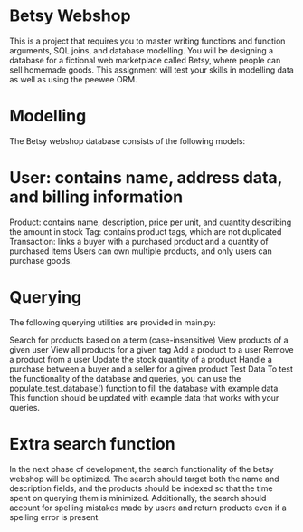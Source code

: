 # Betsy Webshop
This is a project that requires you to master writing functions and function arguments, SQL joins, and database modelling. You will be designing a database for a fictional web marketplace called Betsy, where people can sell homemade goods. This assignment will test your skills in modelling data as well as using the peewee ORM.

# Modelling
The Betsy webshop database consists of the following models:

# User: contains name, address data, and billing information
Product: contains name, description, price per unit, and quantity describing the amount in stock
Tag: contains product tags, which are not duplicated
Transaction: links a buyer with a purchased product and a quantity of purchased items
Users can own multiple products, and only users can purchase goods.

# Querying
The following querying utilities are provided in main.py:

Search for products based on a term (case-insensitive)
View products of a given user
View all products for a given tag
Add a product to a user
Remove a product from a user
Update the stock quantity of a product
Handle a purchase between a buyer and a seller for a given product
Test Data
To test the functionality of the database and queries, you can use the populate_test_database() function to fill the database with example data. This function should be updated with example data that works with your queries.

# Extra search function
In the next phase of development, the search functionality of the betsy webshop will be optimized. The search should target both the name and description fields, and the products should be indexed so that the time spent on querying them is minimized. Additionally, the search should account for spelling mistakes made by users and return products even if a spelling error is present.